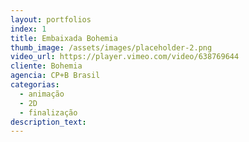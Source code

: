 ```yaml
---
layout: portfolios
index: 1
title: Embaixada Bohemia
thumb_image: /assets/images/placeholder-2.png
video_url: https://player.vimeo.com/video/638769644
cliente: Bohemia
agencia: CP+B Brasil
categorias:
  - animação
  - 2D
  - finalização
description_text:
---
```

